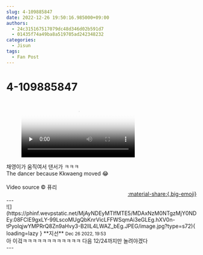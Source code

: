 ```yaml
---
slug: 4-109885847
date: 2022-12-26 19:50:16.985000+09:00
authors:
  - 24c315167517079dc48d346d02b591d7
  - 01435f74a49ba8a519705ad242348232
categories:
  - Jisun
tags:
  - Fan Post
---
```


# 4-109885847

<div class="post-container" markdown="1">
<div class="content-container md-sidebar__scrollwrap" markdown="1">



<figure markdown="1">
<video controls="controls" preload="none" poster="/assets/videos/weverse_3-234559-thumb.jpg">
<source src="/assets/videos/weverse_3-234559.mp4#t=1" type="video/mp4">
Your browser does not support the video tag.
</video>
</figure>
채영이가 움직여서 댄서가 ㅋㅋㅋ<br>The dancer because Kkwaeng moved 😂<br><br>Video source © 퓨리

</div>
</div>

<div style="text-align: right;" markdown="1">
<a href="https://weverse.io/fromis9/fanpost/4-109885847" style="text-align: right;">:material-share:{.big-emoji}</a>
</div>
---

<div class="comments-container md-sidebar__scrollwrap" markdown="1">
<div class="comment" markdown="1">
<div class='id-container' markdown="1">
![](https://phinf.wevpstatic.net/MjAyNDEyMTlfMTE5/MDAxNzM0NTgzMjY0NDEy.08FClE9gxLY-99LscoMUgQbKnrVicLFFWSqmAi3eGLEg.hXV0n-tPyoIqjwYMPRrQ8Zn9aHvy3-B2llL4LWAZ_bEg.JPEG/image.jpg?type=s72){ loading=lazy }
**<span class="artist">지선</span>** <small>Dec 26 2022, 19:53</small><br>
</div>
<div class='comment-body' markdown="1">
아 이겈ㅋㅋㅋㅋㅋㅋㅋㅋㅋㅋㅋㅋ 다음 12/24까지만 놀려야겠다
</div>
</div>
</div>
---
